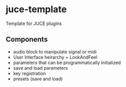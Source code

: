 # juce-template
Template for JUCE plugins

## Components
- audio block to manipulate signal or midi
- User Interface heirarchy + LookAndFeel
- parameters that can be programmatically initialized
- save and load parameters
- key registration
- presets (save and load)
